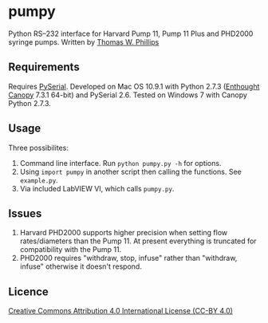 ﻿# pumpy
Python RS–232 interface for Harvard Pump 11, Pump 11 Plus and PHD2000 syringe pumps. Written by [Thomas W. Phillips][TWP]

## Requirements

Requires [PySerial][]. Developed on Mac OS 10.9.1 with Python 2.7.3 ([Enthought Canopy][] 7.3.1 64-bit) and PySerial 2.6. Tested on Windows 7 with Canopy Python 2.7.3.

## Usage

Three possibilites:

1. Command line interface. Run `python pumpy.py -h` for options.
2. Using `import pumpy` in another script then calling the functions. See `example.py`.
3. Via included LabVIEW VI, which calls ``pumpy.py``.

## Issues

1. Harvard PHD2000 supports higher precision when setting flow rates/diameters than the Pump 11. At present everything is truncated for compatibility with the Pump 11.
2. PHD2000 requires "withdraw, stop, infuse" rather than "withdraw, infuse" otherwise it doesn't respond.

## Licence

[Creative Commons Attribution 4.0 International License (CC-BY 4.0)][CC]

[TWP]: http://www3.imperial.ac.uk/people/thomas.phillips07
[PySerial]: http://pyserial.sourceforge.net
[Enthought Canopy]: https://www.enthought.com/products/canopy/
[CC]: http://creativecommons.org/licenses/by/4.0/deed.en_US